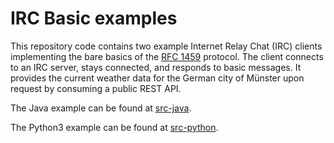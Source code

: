 
# IRC Basic examples

This repository code contains two example Internet Relay Chat (IRC) clients implementing the bare basics of the [RFC 1459](https://datatracker.ietf.org/doc/html/rfc1459) protocol. The client connects to an IRC server, stays connected, and responds to basic messages. It provides the current weather data for the German city of Münster upon request by consuming a public REST API.

The Java example can be found at [src-java](src-java).

The Python3 example can be found at [src-python](src-python).

